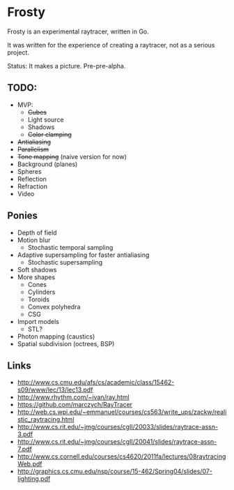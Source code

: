 # Frosty

Frosty is an experimental raytracer, written in Go.

It was written for the experience of creating a raytracer, not as a serious project.

Status: It makes a picture. Pre-pre-alpha.

## TODO:

- MVP:
  - ~~Cubes~~
  - Light source
  - Shadows
  - ~~Color clamping~~
- ~~Antialiasing~~
- ~~Parallelism~~
- ~~Tone mapping~~ (naive version for now)
- Background (planes)
- Spheres
- Reflection
- Refraction
- Video

## Ponies

- Depth of field
- Motion blur
  - Stochastic temporal sampling
- Adaptive supersampling for faster antialiasing
  - Stochastic supersampling
- Soft shadows
- More shapes
  - Cones
  - Cylinders
  - Toroids
  - Convex polyhedra
  - CSG
- Import models
  - STL?
- Photon mapping (caustics)
- Spatial subdivision (octrees, BSP)

## Links

* http://www.cs.cmu.edu/afs/cs/academic/class/15462-s09/www/lec/13/lec13.pdf
* http://www.rhythm.com/~ivan/ray.html
* https://github.com/marczych/RayTracer
* http://web.cs.wpi.edu/~emmanuel/courses/cs563/write_ups/zackw/realistic_raytracing.html
* http://www.cs.rit.edu/~jmg/courses/cgII/20033/slides/raytrace-assn-3.pdf
* http://www.cs.rit.edu/~jmg/courses/cgII/20041/slides/raytrace-assn-7.pdf
* http://www.cs.cornell.edu/courses/cs4620/2011fa/lectures/08raytracingWeb.pdf
* http://graphics.cs.cmu.edu/nsp/course/15-462/Spring04/slides/07-lighting.pdf
